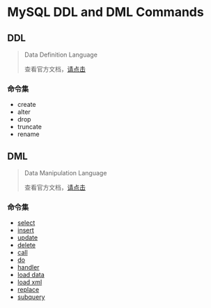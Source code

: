 # MySQL DDL and DML Commands
## DDL
> Data Definition Language
> 
> 查看官方文档，[请点击](https://dev.mysql.com/doc/refman/5.7/en/sql-syntax-data-definition.html)

### 命令集
* create
* alter
* drop
* truncate
* rename


## DML
> Data Manipulation Language
> 
> 查看官方文档，[请点击](https://dev.mysql.com/doc/refman/5.7/en/sql-syntax-data-manipulation.html)

### 命令集
* [select](https://dev.mysql.com/doc/refman/5.7/en/select.html)
* [insert](https://dev.mysql.com/doc/refman/5.7/en/insert.html)
* [update](https://dev.mysql.com/doc/refman/5.7/en/update.html)
* [delete](https://dev.mysql.com/doc/refman/5.7/en/delete.html)
* [call](https://dev.mysql.com/doc/refman/5.7/en/call.html)
* [do](https://dev.mysql.com/doc/refman/5.7/en/do.html)
* [handler](https://dev.mysql.com/doc/refman/5.7/en/handler.html)
* [load data](https://dev.mysql.com/doc/refman/5.7/en/load-data.html)
* [load xml](https://dev.mysql.com/doc/refman/5.7/en/load-xml.html)
* [replace](https://dev.mysql.com/doc/refman/5.7/en/replace.html)
* [subquery](https://dev.mysql.com/doc/refman/5.7/en/subqueries.html)